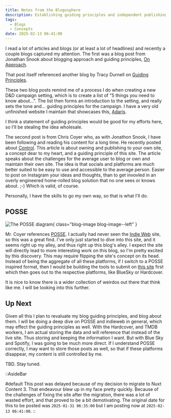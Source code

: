```yaml
---
title: Notes from the Blogosphere
description: Establishing guiding principles and independent publishing
tags:
  - Blogs
  - Concepts
date: 2025-02-13 06:41:00
---
```


I read a lot of articles and blogs (or at least a lot of headlines) and recently a couple blogs captured my attention. The first was a blog post from Jonathan Snook about blogging approach and guiding principles, [On Approach](https://snook.ca/archives/writing/on-approach).

That post itself referenced another blog by Tracy Durnell on [Guiding Principles](https://tracydurnell.com/2025/01/21/guiding-principles-for-my-website/).

These two blog posts remind me of a process I do when creating a new D&D campaign setting, which is to create a list of "5 things you need to know about...". The list then forms an introduction to the setting, and really sets the tone and... guiding principles for the campaign. I have a very old unfinished website I maintain that showcases this, [Adaris](https://adaris.adam4ever.ca/).

I think a statement of guiding principles would be good for my efforts here, so I'll be stealing the idea wholesale.

The second post is from Chris Coyer who, as with Jonathon Snook, I have been following and reading his content for a long time. He recently posted about [Control](https://chriscoyier.net/2025/01/30/control/). This article is about owning and publishing to your own site, a concept dear to my heart, and a guiding principle of this site. The article speaks about the challenges for the average user to blog or own and maintain their own site. The idea is that socials and platforms are much better suited to be easy to use and accessible to the average person. Easier to post on Instagram your ideas and thoughts, than to get invovled in an overly engineered home-rolled blog solution that no one sees or knows about. ;-) Which is valid, of course.

Personally, I have the skills to go my own way, so that is what I'll do.

## POSSE

![The POSSE diagram](https://indieweb.org/images/6/64/POSSE-2012-312.jpeg){ class="blog-image blog-image--left" }

Mr. Coyer references [POSSE](https://indieweb.org/POSSE). I actually had never seen the [Indie Web](https://indieweb.org) site, so this was a great find. I've only just started to dive into this site, and it seems right up my alley, and thus right up this blog's alley. I expect the site will directly lead to more interesting work on this blog, so I'm pretty excited by this discovery. This may require flipping the site's concept on its head. Instead of being the aggregate of all these platforms, if I switch to a POSSE inspired format, then I would be building the tools to submit on [this site](https://adam4ever.com) first which then goes out to the respective platforms, like BlueSky or Hardcover.

It is nice to know there is a wider collection of weirdos out there that think like me. I will be looking into this further.

## Up Next

Given all this I plan to revaluate my blog guiding principles, and blog about them. I will be doing a deep dive on POSSE and indieweb in general, which may effect the guiding principles as well. With the Hardcover, and TMDB workers, I am actual storing the data and will reference that instead of the live site. Thus storing and keeping the information I want. But with Blue Sky and Spotify, I was going to be much more direct. If I understand POSSE correctly, I may want to store those posts as well, so that if these platforms disappear, my content is still controlled by me.

TBD. Stay tuned.

::AsideBar

#default
This post was delayed because of my decision to migrate to Nuxt Content 3. That endeavour blew up in my face pretty quickly. Because of the challenges of fixing the site after the migration, there was a lot of wasted effort, and that proved to be a bit demotivating. The original date for this to be posted was `2025-01-31 06:35:00` but I am posting now at `2025-02-13 06:41:00`.
::
